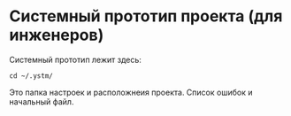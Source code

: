 # Системный прототип проекта (для инженеров)

Системный прототип лежит здесь:

```shell
cd ~/.ystm/
```

Это папка настроек и расположнеия проекта. Список ошибок и начальный файл. 
